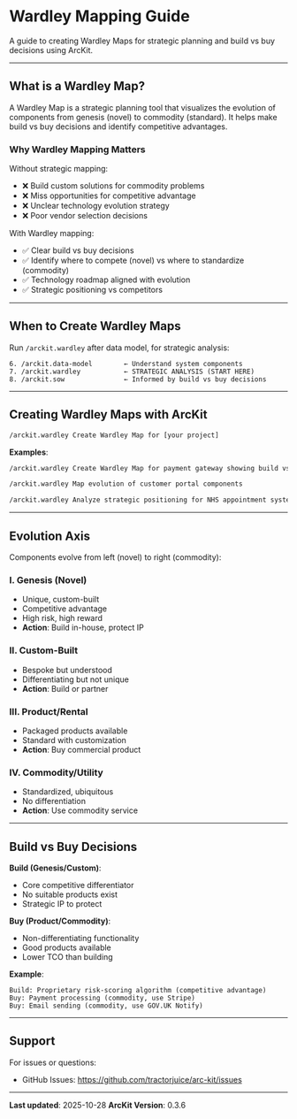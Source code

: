# Wardley Mapping Guide

A guide to creating Wardley Maps for strategic planning and build vs buy decisions using ArcKit.

---

## What is a Wardley Map?

A Wardley Map is a strategic planning tool that visualizes the evolution of components from genesis (novel) to commodity (standard). It helps make build vs buy decisions and identify competitive advantages.

### Why Wardley Mapping Matters

Without strategic mapping:
- ❌ Build custom solutions for commodity problems
- ❌ Miss opportunities for competitive advantage
- ❌ Unclear technology evolution strategy
- ❌ Poor vendor selection decisions

With Wardley mapping:
- ✅ Clear build vs buy decisions
- ✅ Identify where to compete (novel) vs where to standardize (commodity)
- ✅ Technology roadmap aligned with evolution
- ✅ Strategic positioning vs competitors

---

## When to Create Wardley Maps

Run `/arckit.wardley` after data model, for strategic analysis:

```
6. /arckit.data-model        ← Understand system components
7. /arckit.wardley           ← STRATEGIC ANALYSIS (START HERE)
8. /arckit.sow               ← Informed by build vs buy decisions
```

---

## Creating Wardley Maps with ArcKit

```bash
/arckit.wardley Create Wardley Map for [your project]
```

**Examples**:
```bash
/arckit.wardley Create Wardley Map for payment gateway showing build vs buy strategy

/arckit.wardley Map evolution of customer portal components

/arckit.wardley Analyze strategic positioning for NHS appointment system
```

---

## Evolution Axis

Components evolve from left (novel) to right (commodity):

### I. Genesis (Novel)
- Unique, custom-built
- Competitive advantage
- High risk, high reward
- **Action**: Build in-house, protect IP

### II. Custom-Built
- Bespoke but understood
- Differentiating but not unique
- **Action**: Build or partner

### III. Product/Rental
- Packaged products available
- Standard with customization
- **Action**: Buy commercial product

### IV. Commodity/Utility
- Standardized, ubiquitous
- No differentiation
- **Action**: Use commodity service

---

## Build vs Buy Decisions

**Build (Genesis/Custom)**:
- Core competitive differentiator
- No suitable products exist
- Strategic IP to protect

**Buy (Product/Commodity)**:
- Non-differentiating functionality
- Good products available
- Lower TCO than building

**Example**:
```
Build: Proprietary risk-scoring algorithm (competitive advantage)
Buy: Payment processing (commodity, use Stripe)
Buy: Email sending (commodity, use GOV.UK Notify)
```

---

## Support

For issues or questions:
- GitHub Issues: https://github.com/tractorjuice/arc-kit/issues

---

**Last updated**: 2025-10-28
**ArcKit Version**: 0.3.6
